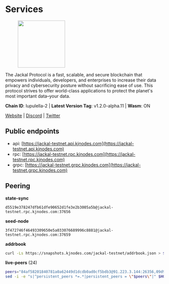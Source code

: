 # Services

<figure><img src="https://raw.githubusercontent.com/kj89/testnet_manuals/main/pingpub/logos/jackal.png" width="150" alt=""><figcaption></figcaption></figure>

The Jackal Protocol is a fast, scalable, and secure blockchain that empowers  individuals, developers, and enterprises to increase their data privacy and  cybersecurity posture without sacrificing ease of use. This protocol strives  to offer world-class applications to protect the planet's most important data–your data.

**Chain ID**: lupulella-2 | **Latest Version Tag**: v1.2.0-alpha.11 | **Wasm**: ON

[Website](https://jackalprotocol.com) | [Discord](https://discord.com/invite/5GKym3p6rj) | [Twitter](https://twitter.com/Jackal_Protocol)


## Public endpoints

* api: [https://jackal-testnet.api.kjnodes.com](https://jackal-testnet.api.kjnodes.com)
* rpc: [https://jackal-testnet.rpc.kjnodes.com](https://jackal-testnet.rpc.kjnodes.com)
* grpc: [https://jackal-testnet.grpc.kjnodes.com](https://jackal-testnet.grpc.kjnodes.com)

## Peering

**state-sync**

```text
d5519e378247dfb61dfe90652d1fe3e2b3005a5b@jackal-testnet.rpc.kjnodes.com:37656
```

**seed-node**

```text
3f472746f46493309650e5a033076689996c8881@jackal-testnet.rpc.kjnodes.com:37659
```

**addrbook**
```bash
curl -Ls https://snapshots.kjnodes.com/jackal-testnet/addrbook.json > $HOME/.canine/config/addrbook.json
```

**live-peers** (24)
```bash
peers="84af58201840781a0a62449d1dcdb0ad0cf5bdb3@91.223.3.144:26356,09d9127972ded9e22f9f11833ed7fcfa149cf1fa@65.109.92.240:19126,6c6c7f370febd64447770da8aec0b9d359d61565@65.109.70.23:17556,f3e70d3de1974208af04dac6fabd657ab4abf0ff@65.108.75.107:24656,451622fd913f6119a67f67e65f3ab82c3fbea529@78.107.253.133:32656,80420ad774e622bda8e1dfa9b80da11eee7eed1f@144.126.140.252:29656,d5519e378247dfb61dfe90652d1fe3e2b3005a5b@65.109.68.190:37656,5c2a752c9b1952dbed075c56c600c3a79b58c395@195.3.220.57:26906,1b191fb9ef837dec648136097f94925a15dd85ab@213.170.135.20:26516,0394449cab5a29f24dd4f37683d3b7622f27c0fc@65.108.206.118:61156,6c7100291f35132ac1b58ff7c6d05b4ce75512b7@65.108.70.119:36156,11b91d243d43e761c96cfbf49f2f2bd06cce2df8@65.109.23.114:17556,c28ae12dc190b2abfc578f8ed2fea90fa5ff3b1d@65.108.134.208:26656,372111fd8c3c11a57cd34db58b2bdd8d2b6e5005@172.104.19.93:26656,5eedbfbe64b942f4ab54db3842acf3bfab034c24@161.97.74.88:46656,0e3058446ee9b1ad449b5d3a60d5c4f92dd3785c@65.109.30.12:56656,b26f63f307ca8e80033cbc618f7577e5be7f0c1a@95.217.118.96:27363,2ededbdbd98580e22ae8c3676e37b6e1fc1d987b@142.132.248.253:23656,2633208f609ac5fc77fac203dd23326ba0fc9902@185.208.207.94:26656,386572507ab639afc3f78deaad4f6311d22c367d@23.29.55.92:26656,b549c1092e37db22576e31f19cbec4b1b3b36503@116.202.227.117:37656,a0f726a3dffb45d9cbde0913701bd757fcd7e434@157.90.2.254:36656,27238e2f804bf28a14c186a2e0f0ceaae0d2588f@176.9.98.24:30566,4ea723e652f11433734ae2aa6f364ef0510d6636@16.163.74.176:26626"
sed -i -e "s|^persistent_peers *=.*|persistent_peers = \"$peers\"|" $HOME/.canine/config/config.toml
```
